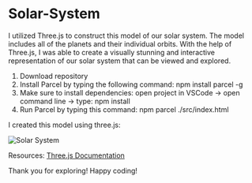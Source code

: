 # Solar-System
I utilized Three.js to construct this model of our solar system. The model includes all of the planets and their individual orbits. With the help of Three.js, I was able to create a visually stunning and interactive representation of our solar system that can be viewed and explored.


1. Download repository
2. Install Parcel by typing the following command: npm install parcel -g
3. Make sure to install dependencies: open project in VSCode -> open command line -> type: npm install
4. Run Parcel by typing this command: npm parcel ./src/index.html

I created this model using three.js:

   ![Solar System](https://github.com/nikunjgupta609/Solar-System/assets/129595375/eb67eb41-0a39-4eec-9fd4-72e92d7e9e70)



Resources:
[Three.js Documentation](https://threejs.org/docs/)

Thank you for exploring! Happy coding!
